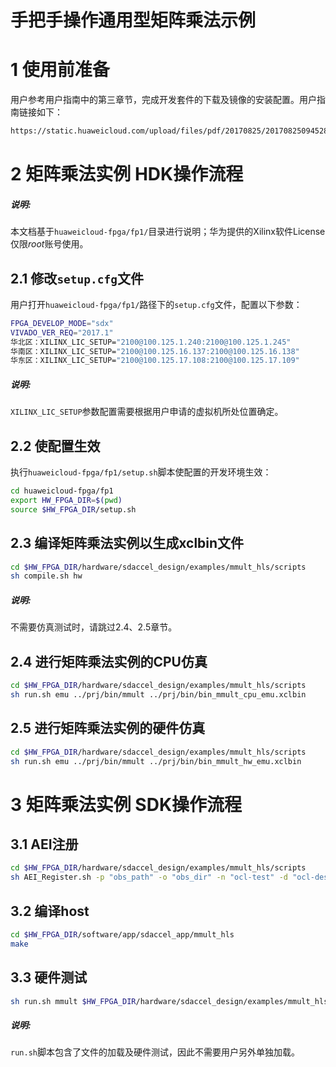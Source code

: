 # 手把手操作通用型矩阵乘法示例


# 1 使用前准备

用户参考用户指南中的第三章节，完成开发套件的下载及镜像的安装配置。用户指南链接如下：

```bash
https://static.huaweicloud.com/upload/files/pdf/20170825/20170825094528_15473.pdf
```

# 2 矩阵乘法实例 HDK操作流程

##### 说明:

本文档基于`huaweicloud-fpga/fp1/`目录进行说明；华为提供的Xilinx软件License 仅限*root*账号使用。

## 2.1 修改`setup.cfg`文件

用户打开`huaweicloud-fpga/fp1/`路径下的`setup.cfg`文件，配置以下参数：

```bash
FPGA_DEVELOP_MODE="sdx"  
VIVADO_VER_REQ="2017.1" 
华北区：XILINX_LIC_SETUP="2100@100.125.1.240:2100@100.125.1.245"
华南区：XILINX_LIC_SETUP="2100@100.125.16.137:2100@100.125.16.138"
华东区：XILINX_LIC_SETUP="2100@100.125.17.108:2100@100.125.17.109"
```

##### 说明:

`XILINX_LIC_SETUP`参数配置需要根据用户申请的虚拟机所处位置确定。

## 2.2 使配置生效

执行`huaweicloud-fpga/fp1/setup.sh`脚本使配置的开发环境生效：

```bash
cd huaweicloud-fpga/fp1
export HW_FPGA_DIR=$(pwd)
source $HW_FPGA_DIR/setup.sh
```

## 2.3 编译矩阵乘法实例以生成xclbin文件

```bash
cd $HW_FPGA_DIR/hardware/sdaccel_design/examples/mmult_hls/scripts
sh compile.sh hw
```
##### 说明:

不需要仿真测试时，请跳过2.4、2.5章节。

## 2.4 进行矩阵乘法实例的CPU仿真

```bash
cd $HW_FPGA_DIR/hardware/sdaccel_design/examples/mmult_hls/scripts
sh run.sh emu ../prj/bin/mmult ../prj/bin/bin_mmult_cpu_emu.xclbin
```

## 2.5 进行矩阵乘法实例的硬件仿真

```bash
cd $HW_FPGA_DIR/hardware/sdaccel_design/examples/mmult_hls/scripts
sh run.sh emu ../prj/bin/mmult ../prj/bin/bin_mmult_hw_emu.xclbin
```


# 3 矩阵乘法实例 SDK操作流程


## 3.1 AEI注册

```bash
cd $HW_FPGA_DIR/hardware/sdaccel_design/examples/mmult_hls/scripts
sh AEI_Register.sh -p "obs_path" -o "obs_dir" -n "ocl-test" -d "ocl-desc"
```

## 3.2 编译host

```bash
cd $HW_FPGA_DIR/software/app/sdaccel_app/mmult_hls
make
```

## 3.3 硬件测试

```bash
sh run.sh mmult $HW_FPGA_DIR/hardware/sdaccel_design/examples/mmult_hls/prj/bin/bin_mmult_hw.xclbin
```

##### 说明:

`run.sh`脚本包含了文件的加载及硬件测试，因此不需要用户另外单独加载。